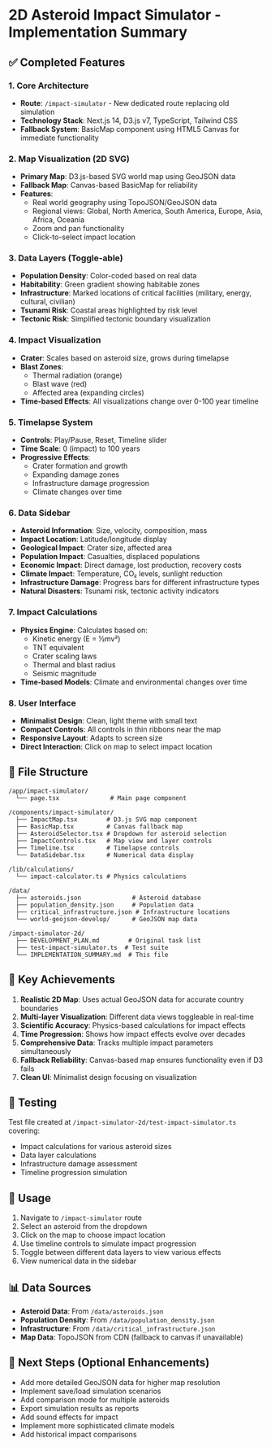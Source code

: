 # 2D Asteroid Impact Simulator - Implementation Summary

## ✅ Completed Features

### 1. Core Architecture
- **Route**: `/impact-simulator` - New dedicated route replacing old simulation
- **Technology Stack**: Next.js 14, D3.js v7, TypeScript, Tailwind CSS
- **Fallback System**: BasicMap component using HTML5 Canvas for immediate functionality

### 2. Map Visualization (2D SVG)
- **Primary Map**: D3.js-based SVG world map using GeoJSON data
- **Fallback Map**: Canvas-based BasicMap for reliability
- **Features**:
  - Real world geography using TopoJSON/GeoJSON data
  - Regional views: Global, North America, South America, Europe, Asia, Africa, Oceania
  - Zoom and pan functionality
  - Click-to-select impact location

### 3. Data Layers (Toggle-able)
- **Population Density**: Color-coded based on real data
- **Habitability**: Green gradient showing habitable zones
- **Infrastructure**: Marked locations of critical facilities (military, energy, cultural, civilian)
- **Tsunami Risk**: Coastal areas highlighted by risk level
- **Tectonic Risk**: Simplified tectonic boundary visualization

### 4. Impact Visualization
- **Crater**: Scales based on asteroid size, grows during timelapse
- **Blast Zones**: 
  - Thermal radiation (orange)
  - Blast wave (red)
  - Affected area (expanding circles)
- **Time-based Effects**: All visualizations change over 0-100 year timeline

### 5. Timelapse System
- **Controls**: Play/Pause, Reset, Timeline slider
- **Time Scale**: 0 (impact) to 100 years
- **Progressive Effects**:
  - Crater formation and growth
  - Expanding damage zones
  - Infrastructure damage progression
  - Climate changes over time

### 6. Data Sidebar
- **Asteroid Information**: Size, velocity, composition, mass
- **Impact Location**: Latitude/longitude display
- **Geological Impact**: Crater size, affected area
- **Population Impact**: Casualties, displaced populations
- **Economic Impact**: Direct damage, lost production, recovery costs
- **Climate Impact**: Temperature, CO₂ levels, sunlight reduction
- **Infrastructure Damage**: Progress bars for different infrastructure types
- **Natural Disasters**: Tsunami risk, tectonic activity indicators

### 7. Impact Calculations
- **Physics Engine**: Calculates based on:
  - Kinetic energy (E = ½mv²)
  - TNT equivalent
  - Crater scaling laws
  - Thermal and blast radius
  - Seismic magnitude
- **Time-based Models**: Climate and environmental changes over time

### 8. User Interface
- **Minimalist Design**: Clean, light theme with small text
- **Compact Controls**: All controls in thin ribbons near the map
- **Responsive Layout**: Adapts to screen size
- **Direct Interaction**: Click on map to select impact location

## 📁 File Structure

```
/app/impact-simulator/
  └── page.tsx              # Main page component

/components/impact-simulator/
  ├── ImpactMap.tsx        # D3.js SVG map component
  ├── BasicMap.tsx         # Canvas fallback map
  ├── AsteroidSelector.tsx # Dropdown for asteroid selection
  ├── ImpactControls.tsx   # Map view and layer controls
  ├── Timeline.tsx         # Timelapse controls
  └── DataSidebar.tsx      # Numerical data display

/lib/calculations/
  └── impact-calculator.ts # Physics calculations

/data/
  ├── asteroids.json              # Asteroid database
  ├── population_density.json     # Population data
  ├── critical_infrastructure.json # Infrastructure locations
  └── world-geojson-develop/      # GeoJSON map data

/impact-simulator-2d/
  ├── DEVELOPMENT_PLAN.md        # Original task list
  ├── test-impact-simulator.ts  # Test suite
  └── IMPLEMENTATION_SUMMARY.md  # This file
```

## 🎯 Key Achievements

1. **Realistic 2D Map**: Uses actual GeoJSON data for accurate country boundaries
2. **Multi-layer Visualization**: Different data views toggleable in real-time
3. **Scientific Accuracy**: Physics-based calculations for impact effects
4. **Time Progression**: Shows how impact effects evolve over decades
5. **Comprehensive Data**: Tracks multiple impact parameters simultaneously
6. **Fallback Reliability**: Canvas-based map ensures functionality even if D3 fails
7. **Clean UI**: Minimalist design focusing on visualization

## 🧪 Testing

Test file created at `/impact-simulator-2d/test-impact-simulator.ts` covering:
- Impact calculations for various asteroid sizes
- Data layer calculations
- Infrastructure damage assessment
- Timeline progression simulation

## 🚀 Usage

1. Navigate to `/impact-simulator` route
2. Select an asteroid from the dropdown
3. Click on the map to choose impact location
4. Use timeline controls to simulate impact progression
5. Toggle between different data layers to view various effects
6. View numerical data in the sidebar

## 📊 Data Sources

- **Asteroid Data**: From `/data/asteroids.json`
- **Population Density**: From `/data/population_density.json`
- **Infrastructure**: From `/data/critical_infrastructure.json`
- **Map Data**: TopoJSON from CDN (fallback to canvas if unavailable)

## 🔄 Next Steps (Optional Enhancements)

- Add more detailed GeoJSON data for higher map resolution
- Implement save/load simulation scenarios
- Add comparison mode for multiple asteroids
- Export simulation results as reports
- Add sound effects for impact
- Implement more sophisticated climate models
- Add historical impact comparisons
